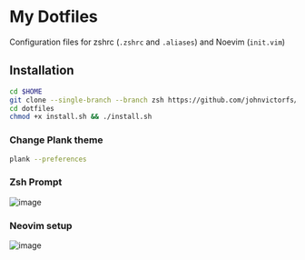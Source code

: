 # My Dotfiles

Configuration files for zshrc (`.zshrc` and `.aliases`) and Noevim (`init.vim`)

## Installation

```bash
cd $HOME
git clone --single-branch --branch zsh https://github.com/johnvictorfs/dotfiles.git
cd dotfiles
chmod +x install.sh && ./install.sh
```

### Change Plank theme

```bash
plank --preferences
```

### Zsh Prompt

![image](https://user-images.githubusercontent.com/37747572/57965529-c5bbae00-791b-11e9-8847-f1e18ce6ea32.png)

### Neovim setup

![image](https://user-images.githubusercontent.com/37747572/56437051-633ba780-62b4-11e9-8a93-ce7420a5243e.png)
